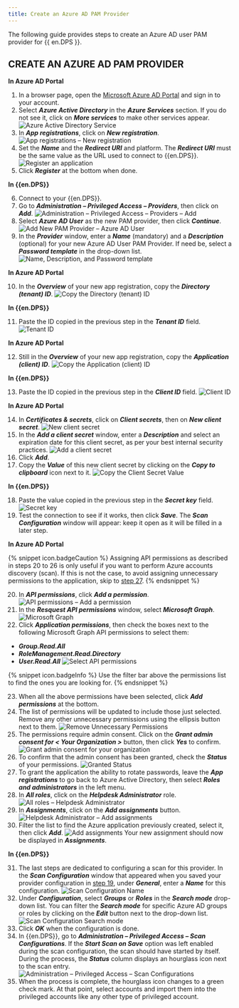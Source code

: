 ```yaml
---
title: Create an Azure AD PAM Provider
---
```

The following guide provides steps to create an Azure AD user PAM provider for {{ en.DPS }}.

## CREATE AN AZURE AD PAM PROVIDER

**In Azure AD Portal**
1. In a browser page, open the [Microsoft Azure AD Portal](https://azure.microsoft.com) and sign in to your account.
1. Select ***Azure Active Directory*** in the ***Azure Services*** section. If you do not see it, click on ***More services*** to make other services appear.
![Azure Active Directory Service](/img/en/kb/KB2132.png)
1. In ***App registrations***, click on ***New registration***.
![App registrations – New registration](/img/en/kb/KB2133.png)
1. Set the ***Name*** and the ***Redirect URI*** and platform. The ***Redirect URI*** must be the same value as the URL used to connect to {{en.DPS}}.
![Register an application](/img/en/kb/KB8063.png)
1. Click ***Register*** at the bottom when done.

**In {{en.DPS}}**

6. Connect to your {{en.DPS}}.
1. Go to ***Administration – Privileged Access – Providers***, then click on ***Add***.
![Administration – Privileged Access – Providers – Add](/img/en/kb/KB2134.png)
1. Select ***Azure AD User*** as the new PAM provider, then click ***Continue***.
![Add New PAM Provider – Azure AD User](/img/en/kb/KB8065.png)
1. In the ***Provider*** window, enter a ***Name*** (mandatory) and a ***Description*** (optional) for your new Azure AD User PAM Provider. If need be, select a ***Password template*** in the drop-down list.
![Name, Description, and Password template](/img/en/kb/KB2135.png)

**In Azure AD Portal**

10. In the ***Overview*** of your new app registration, copy the ***Directory (tenant) ID***.
![Copy the Directory (tenant) ID](/img/en/kb/KB2136.png)

**In {{en.DPS}}**

11. Paste the ID copied in the previous step in the ***Tenant ID*** field.
![Tenant ID](/img/en/kb/KB2138.png)

**In Azure AD Portal**

12. Still in the ***Overview*** of your new app registration, copy the ***Application (client) ID***.
![Copy the Application (client) ID](/img/en/kb/KB2137.png)

**In {{en.DPS}}**

13. Paste the ID copied in the previous step in the ***Client ID*** field.
![Client ID](/img/en/kb/KB2139.png)

**In Azure AD Portal**

14. In ***Certificates & secrets***, click on ***Client secrets***, then on ***New client secret***.
![New client secret](/img/en/kb/KB8064.png)
1. In the ***Add a client secret*** window, enter a ***Description*** and select an expiration date for this client secret, as per your best internal security practices.
![Add a client secret](/img/en/kb/KB2140.png)
1. Click ***Add***.
1. Copy the ***Value*** of this new client secret by clicking on the ***Copy to clipboard*** icon next to it.
![Copy the Client Secret Value](/img/en/kb/KB8067.png)

**In {{en.DPS}}**

18. Paste the value copied in the previous step in the ***Secret key*** field.
![Secret key](/img/en/kb/KB8068.png)
1. <a name="Step19"></a>Test the connection to see if it works, then click ***Save***. The ***Scan Configuration*** window will appear: keep it open as it will be filled in a later step.

**In Azure AD Portal**

{% snippet icon.badgeCaution %}
Assigning API permissions as described in steps 20 to 26 is only useful if you want to perform Azure accounts discovery (scan). If this is not the case, to avoid assigning unnecessary permissions to the application, skip to <a href="#Step27">step 27</a>.
{% endsnippet %}

20. In ***API permissions***, click ***Add a permission***.
![API permissions – Add a permission](/img/en/kb/KB2141.png)
1. In the ***Resquest API permissions*** window, select ***Microsoft Graph***.
![Microsoft Graph](/img/en/kb/KB2142.png)
1. Click ***Application permissions***, then check the boxes next to the following Microsoft Graph API permissions to select them:

* ***Group.Read.All***
* ***RoleManagement.Read.Directory***
* ***User.Read.All***
![Select API permissions](/img/en/kb/KB2143.png)

{% snippet icon.badgeInfo %}
Use the filter bar above the permissions list to find the ones you are looking for.
{% endsnippet %}

23. When all the above permissions have been selected, click ***Add permissions*** at the bottom.
1. The list of permissions will be updated to include those just selected. Remove any other unnecessary permissions using the ellipsis button next to them.
![Remove Unnecessary Permissions](/img/en/kb/KB8069.png)
1. The permissions require admin consent. Click on the ***Grant admin consent for < Your Organization >*** button, then click ***Yes*** to confirm.
![Grant admin consent for your organization](/img/en/kb/KB8070.png)
1. To confirm that the admin consent has been granted, check the ***Status*** of your permissions.
![Granted Status](/img/en/kb/KB8071.png)
1. <a name="Step27"></a>To grant the application the ability to rotate passwords, leave the ***App registrations*** to go back to Azure Active Directory, then select ***Roles and administrators*** in the left menu.
1. In ***All roles***, click on the ***Helpdesk Administrator*** role.
![All roles – Helpdesk Administrator](/img/en/kb/KB8072.png)
1. In ***Assignments***, click on the ***Add assignments*** button.
![Helpdesk Administrator – Add assignments](/img/en/kb/KB8073.png)
1. Filter the list to find the Azure application previously created, select it, then click ***Add***.
![Add assignments](/img/en/kb/KB8074.png)
Your new assignment should now be displayed in ***Assignments***.

**In {{en.DPS}}**

31. The last steps are dedicated to configuring a scan for this provider. In the ***Scan Configuration*** window that appeared when you saved your provider configuration in <a href="#Step19">step 19</a>, under ***General***, enter a ***Name*** for this configuration.
![Scan Configuration Name](/img/en/kb/KB2144.png)
1. Under ***Configuration***, select ***Groups*** or ***Roles*** in the ***Search mode*** drop-down list. You can filter the ***Search mode*** for specific Azure AD groups or roles by clicking on the ***Edit*** button next to the drop-down list.
![Scan Configuration Search mode](/img/en/kb/KB8077.png)
1. Click ***OK*** when the configuration is done.
1. In {{en.DPS}}, go to ***Administration – Privileged Access – Scan Configurations***. If the ***Start Scan on Save*** option was left enabled during the scan configuration, the scan should have started by itself. During the process, the ***Status*** column displays an hourglass icon next to the scan entry.
![Administration – Privileged Access – Scan Configurations](/img/en/kb/KB2145.png)
1. When the process is complete, the hourglass icon changes to a green check mark. At that point, select accounts and import them into the privileged accounts like any other type of privileged account.
